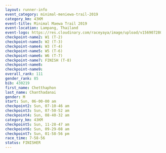 ```yaml
---
layout: runner-info 
event_category: minimal-meniewa-trail-2019 
category_km: 43KM
event-title: Minimal Maewa Trail 2019 
event-location: Lampang, Thailand 
event-logo: https://res.cloudinary.com/raceyaya/image/upload/v1569072805/logo/minimal-trail_ktnvsp.jpg 
checkpoint-name2: W1 (T-2) 
checkpoint-name3: W2 (T-3) 
checkpoint-name4: W3 (T-4) 
checkpoint-name5: W5 (T-6) 
checkpoint-name6: W6 (T-7) 
checkpoint-name7: FINISH (T-8) 
checkpoint-name8: 
checkpoint-name9: 
overall_rank: 111
gender_rank: 85
bib: 430219
first_name: Chetthaphon
last_name: Chanthadanai
gender: M
start: Sun, 06-00-00 am
checkpoint2: Sun, 07-10-46 am
checkpoint3: Sun, 07-50-52 am
checkpoint4: Sun, 08-40-32 am
category_km: 43KM
checkpoint5: Sun, 11-28-47 am
checkpoint6: Sun, 09-29-08 am
checkpoint7: Sun, 01-58-56 pm
race_time: 7-58-56
status: FINISHER
---
```

